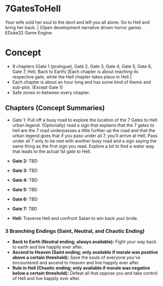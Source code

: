 # 7GatesToHell
Your wife sold her soul to the devil and left you all alone. Go to Hell and bring her back. | (Open development narrative driven horror game). EDuke32 Game Engine.

# Concept
- 9 chapters (Gate 1 (prologue), Gate 2, Gate 3, Gate 4, Gate 5, Gate 6, Gate 7, Hell, Back to Earth) [Each chapter is about reaching its respective gate, while the Hell chapter takes place in Hell.]
- Each chapter is about an hour long and has some kind of theme and sub-plot. (Except Gate 1)
- Safe zones in-between every chapter.

## Chapters (Concept Summaries)
- Gate 1: Pull off a busy road to explore the location of the 7 Gates to Hell urban legend. (Optionally) read a sign that explains that the 7 gates to hell are the 7 road underpasses a little further up the road and that the urban legend goes that if you pass under all 7, you'll arrive at Hell. Pass under all 7 only to be met with another busy road and a sign saying the same thing as the first sign you read. Explore a bit to find a water way that leads to the actual 1st gate to Hell.

- **Gate 2:** TBD
- **Gate 3:** TBD
- **Gate 4:** TBD
- **Gate 5:** TBD
- **Gate 6:** TBD
- **Gate 7:** TBD
- **Hell:** Traverse Hell and confront Satan to win back your bride.

### 3 Branching Endings (Saint, Neutral, and Chaotic Ending)

- **Back to Earth (Neutral ending; always available):** Fight your way back to earth and live happily ever after.
- **Ascend to Heaven (Saint ending; only available if morale was positive above a certain threshold):** Save the souls of everyone you've encountered and ascend to Heaven and live happily ever after.
- **Rule in Hell (Chaotic ending; only available if morale was negative below a certain threshold):** Defeat all that oppose you and take control of Hell and live happily ever after.

